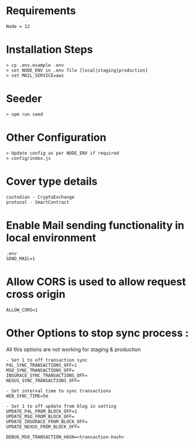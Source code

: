 # Requirements
    Node = 12

# Installation Steps
    > cp .env.example .env
    > set NODE_ENV in .env file [local|staging|production]
    > set MAIL_SERVICE=aws
    
# Seeder
    > npm run seed

# Other Configuration
    > Update config as per NODE_ENV if required
    > config/index.js


# Cover type details
    custodian - CryptoExchange
    protocol - SmartContract


# Enable Mail sending functionality in local environment
    .env
    SEND_MAIL=1

# Allow CORS is used to allow request cross origin
    ALLOW_CORS=1

# Other Options to stop sync process : 
All this options are not working for staging & production
```
- Set 1 to off transaction sync
P4L_SYNC_TRANSACTIONS_OFF=1
MSO_SYNC_TRANSACTIONS_OFF=
INSURACE_SYNC_TRANSACTIONS_OFF=
NEXUS_SYNC_TRANSACTIONS_OFF=
```
```
- Set interval time to sync transactions
WEB_SYNC_TIME=5m
```
```
- Set 1 to off update from blog in setting
UPDATE_P4L_FROM_BLOCK_OFF=1
UPDATE_MSO_FROM_BLOCK_OFF=
UPDATE_INSURACE_FROM_BLOCK_OFF=
UPDATE_NEXUS_FROM_BLOCK_OFF=
```
```
DEBUG_MSO_TRANSACTION_HASH=<transaction-hash>
```

